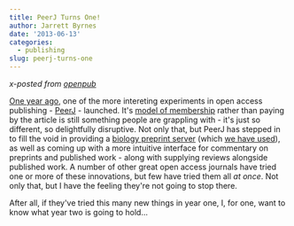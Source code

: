 ```yaml
---
title: PeerJ Turns One!
author: Jarrett Byrnes
date: '2013-06-13'
categories:
  - publishing
slug: peerj-turns-one
---
```


_x-posted from [openpub](http://openpub.nceas.ucsb.edu/2013/06/13/peerj-turns-one/)_

[One year ago](http://blog.peerj.com/post/52783384704/celebrating-the-one-year-anniversary-of-peerj), one of the more intereting experiments in open access publishing - [PeerJ](http://www.peerj.com) - launched.  It's [model of membership](https://peerj.com/pricing/) rather than paying by the article is still something people are grappling with - it's just so different, so delightfully disruptive.  Not only that, but PeerJ has stepped in to fill the void in providing a [biology preprint server](https://peerj.com/preprints/) (which [we have used](https://peerj.com/preprints/11)), as well as coming up with a more intuitive interface for commentary on preprints and published work - along with supplying reviews alongside published work.  A number of other great open access journals have tried one or more of these innovations, but few have tried them all *at once*.  Not only that, but I have the feeling they're not going to stop there.

After all, if they've tried this many new things in year one, I, for one, want to know what year two is going to hold...
